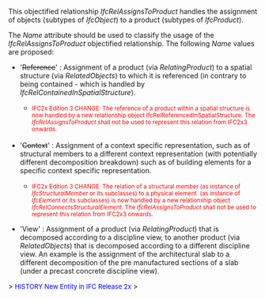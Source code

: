 This objectified relationship&nbsp;_IfcRelAssignsToProduct_ handles the assignment of objects (subtypes of _IfcObject_) to a product (subtypes of _IfcProduct_).

The _Name_ attribute should be used to classify the usage of the _IfcRelAssignsToProduct_ objectified relationship. The following _Name_ values are proposed:

<ul>
  <li>'<strike>Reference</strike>' : Assignment of a
product (via <i>RelatingProduct</i>)
to a spatial structure (via <i>RelatedObjects</i>) to
which it is referenced (in contrary to being contained - which is
handled by <i>IfcRelContainedInSpatialStructure</i>).</li>
  <ul>
    <li><font color="#ff0000"><small>IFC2x
Edition 3 CHANGE &nbsp;The reference of a product within a spatial
structure is now handled by a new relationship object
IfcRelReferencedInSpatialStructure. The <i>IfcRelAssignsToProduct
      </i>shall not be used to represent this relation from
IFC2x3 onwards.<br>
      </small></font><br>
    </li>
  </ul>
  <li>'<strike>Context</strike>' : Assignment of a
context specific
representation, such as of structural members to a different context
representation (with potentially different decomposition breakdown)
such as of building elements&nbsp;for a specific&nbsp;context
specific representation.&nbsp; </li>
  <ul>
    <li><font color="#ff0000"><small>IFC2x
Edition 3 CHANGE &nbsp;The relation of a structural member (as
instance of <i>IfcStructuralMember</i> or its subclasses)
to a physical element&nbsp; (as instance of <i>IfcElement</i>
or its subclasses) is now handled by a new relationship
object <i>IfcRelConnectsStructuralElement</i>. The <i>IfcRelAssignsToProduct
      </i>shall not be used to represent this relation from
IFC2x3 onwards.<br>
      <br>
      </small></font></li>
  </ul>
  <li>'View' : Assignment of a product (via <i>RelatingProduct</i>)
that is decomposed according to a discipline view, to another product
(via <i>RelatedObjects</i>) that is decomposed according
to a different discipline view. An example is the assignment of the
architectural slab to a different decomposition of the pre manufactured
sections of a slab (under a precast concrete discipline view).</li>
</ul>
> <font color="#0000ff" size="-1">HISTORY
New Entity in IFC Release 2x</font>
>